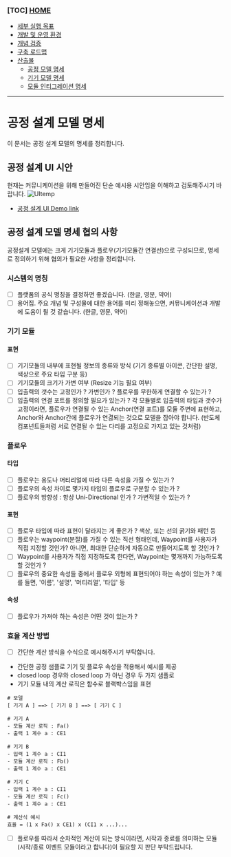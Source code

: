 ### [TOC] [HOME](/docs)

- [세부 실행 목표](/docs/concept.md)
- [개발 및 운영 환경](/docs/devops)
- [개념 검증](/docs/poc)
- [구축 로드맵](/docs/roadmap)
- [산출물](/docs/artifacts)
  - [공정 모델 명세](/docs/artifacts/process-model-spec.md)
  - [기기 모델 명세](/docs/artifacts/device-model-spec.md)
  - [모듈 인티그레이션 명세](/docs/artifacts/module-integration-spec.md)

---

# 공정 설계 모델 명세

이 문서는 공정 설계 모델의 명세를 정리합니다.

## 공정 설계 UI 시안

현재는 커뮤니케이션을 위해 만들어진 단순 예시용 시안임을 이해하고 검토해주시기 바랍니다.
![UItemp](https://user-images.githubusercontent.com/1257178/127439296-87162915-9dd8-4417-84c9-c8db90a25e9c.png)

- [공정 설계 UI Demo link](https://xd.adobe.com/view/b48de54e-3898-46f9-967f-28eeafef01b7-e1de/)

## 공정 설계 모델 명세 협의 사항

공정설계 모델에는 크게 기기모듈과 플로우(기기모듈간 연결선)으로 구성되므로, 명세로 정의하기 위해 협의가 필요한 사항을 정리합니다.

### **시스템의 명칭**

- [ ] 플랫폼의 공식 명칭을 결정하면 좋겠습니다. (한글, 영문, 약어)
- [ ] 용어집. 주요 개념 및 구성물에 대한 용어를 미리 정해놓으면, 커뮤니케이션과 개발에 도움이 될 것 같습니다. (한글, 영문, 약어)

### **기기 모듈**

#### 표현

- [ ] 기기모듈의 내부에 표현될 정보의 종류와 방식 (기기 종류별 아이콘, 간단한 설명, 색상으로 주요 타입 구분 등)
- [ ] 기기모듈의 크기가 가변 여부 (Resize 기능 필요 여부)
- [ ] 입출력의 갯수는 고정인가 ? 가변인가 ? 플로우를 무한하게 연결할 수 있는가 ?
- [ ] 입출력의 연결 포트를 정의할 필요가 있는가 ? 각 모듈별로 입출력의 타입과 갯수가 고정이라면, 플로우가 연결될 수 있는 Anchor(연결 포트)를 모듈 주변에 표현하고, Anchor와 Anchor간에 플로우가 연겷되는 것으로 모델을 잡아야 합니다. (반도체 컴포넌트들처럼 서로 연결될 수 있는 다리를 고정으로 가지고 있는 것처럼)

### **플로우**

#### 타입

- [ ] 플로우는 용도나 머티리얼에 따라 다른 속성을 가질 수 있는가 ?
- [ ] 플로우의 속성 차이로 몇가지 타입의 플로우로 구분할 수 있는가 ?
- [ ] 플로우의 방향성 : 항상 Uni-Directional 인가 ? 가변적일 수 있는가 ?

#### 표현

- [ ] 플로우 타입에 따라 표현이 달라지는 게 좋은가 ? 색상, 또는 선의 굵기와 패턴 등
- [ ] 플로우는 waypoint(분절)를 가질 수 있는 직선 형태인데, Waypoint를 사용자가 직접 지정할 것인가? 아니면, 최대한 단순하게 자동으로 만들어지도록 할 것인가 ?
- [ ] Waypoint를 사용자가 직접 지정하도록 한다면, Waypoint는 몇개까지 가능하도록 할 것인가 ?
- [ ] 플로우의 중요한 속성들 중에서 플로우 외형에 표현되어야 하는 속성이 있는가 ? 예를 들면, '이름', '설명', '머티리얼', '타입' 등

#### 속성

- [ ] 플로우가 가져야 하는 속성은 어떤 것이 있는가 ?

### **효율 계산 방법**

- [ ] 간단한 계산 방식을 수식으로 예시해주시기 부탁합니다.

- 간단한 공정 샘플로 기기 및 플로우 속성을 적용해서 예시를 제공
- closed loop 경우와 closed loop 가 아닌 경우 두 가지 샘플로
- 기기 모듈 내의 계산 로직은 함수로 블랙박스임을 표현

```
# 모델
[ 기기 A ] ==> [ 기기 B ] ==> [ 기기 C ]

# 기기 A
- 모듈 계산 로직 : Fa()
- 출력 1 계수 a : CE1

# 기기 B
- 입력 1 계수 a : CI1
- 모듈 계산 로직 : Fb()
- 출력 1 계수 a : CE1

# 기기 C
- 입력 1 계수 a : CI1
- 모듈 계산 로직 : Fc()
- 출력 1 계수 a : CE1

# 계산식 예시
효율 = (1 x Fa() x CE1) x (CI1 x ...)...
```

- [ ] 플로우를 따라서 순차적인 계산이 되는 방식이라면, 시작과 종료를 의미하는 모듈(시작/종료 이벤트 모듈이라고 합니다)이 필요할 지 판단 부탁드립니다.
